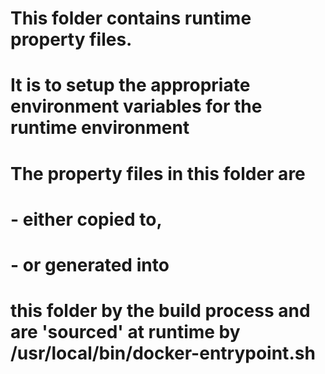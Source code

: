 # This folder contains runtime property files.
# It is to setup the appropriate environment variables for the runtime environment
#
#  The property files in this folder are
#      - either copied to,
#      - or generated into
#  this folder by the build process and are 'sourced' at runtime by /usr/local/bin/docker-entrypoint.sh
